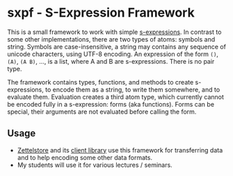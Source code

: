 # sxpf - S-Expression Framework

This is a small framework to work with simple
[s-expressions](https://en.wikipedia.org/wiki/S-expression). In contrast to
some other implementations, there are two types of atoms: symbols and string.
Symbols are case-insensitive, a string may contains any sequence of unicode
characters, using UTF-8 encoding. An expression of the form `()`, `(A)`, `(A
B)`, ..., is a list, where A and B are s-expressions. There is no pair type.

The framework contains types, functions, and methods to create s-expressions,
to encode them as a string, to write them somewhere, and to evaluate them.
Evaluation creates a third atom type, which currently cannot be encoded fully
in a s-expression: forms (aka functions). Forms can be special, their
arguments are not evaluated before calling the form.

## Usage

* [Zettelstore](https://zettelstore.de) and its [client
  library](https://zettelstore.de/client/) use this framework for transferring
  data and to help encoding some other data formats.
* My students will use it for various lectures / seminars.
